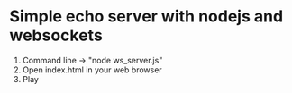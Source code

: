 # Simple echo server with nodejs and websockets

1. Command line -> "node ws_server.js"
2. Open index.html in your web browser
3. Play